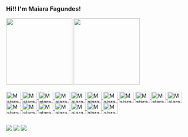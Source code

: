### Hi!! I'm Maiara Fagundes!

<div>
  <a href="https://github.com/maiarafag">
  <img height="180em" src="https://github-readme-stats.vercel.app/api?username=maiarafag&show_icons=true&theme=midnight-purple&include_all_commits=true&count_private=true"/>
  <img height="180em" src="https://github-readme-stats.vercel.app/api/top-langs/?username=maiarafag&layout=compact&langs_count=7&theme=radical"/>
    
</div>
  
  <div style="display: inline_block"><br>
  <img align="center" alt="Maiara-C" height="30" width="40" src="https://cdn.jsdelivr.net/gh/devicons/devicon/icons/c/c-original.svg">
  <img align="center" alt="Maiara-C++" height="30" width="40" src="https://cdn.jsdelivr.net/gh/devicons/devicon/icons/cplusplus/cplusplus-original.svg">
  <img align="center" alt="Maiara-C#" height="30" width="40" src="https://cdn.jsdelivr.net/gh/devicons/devicon/icons/csharp/csharp-original.svg">
  <img align="center" alt="Maiara-HTML" height="30" width="40" src="https://cdn.jsdelivr.net/gh/devicons/devicon/icons/html5/html5-original.svg">
  <img align="center" alt="Maiara-CSS" height="30" width="40" src="https://cdn.jsdelivr.net/gh/devicons/devicon/icons/css3/css3-original.svg">
  <img align="center" alt="Maiara-React" height="30" width="40" src="https://cdn.jsdelivr.net/gh/devicons/devicon/icons/react/react-original.svg">
  <img align="center" alt="Maiara-Javascript" height="30" width="40" src="https://cdn.jsdelivr.net/gh/devicons/devicon/icons/javascript/javascript-plain.svg">
  <img align="center" alt="Maiara-Typescript" height="30" width="40" src="https://cdn.jsdelivr.net/gh/devicons/devicon/icons/typescript/typescript-plain.svg" >
  <img align="center" alt="Maiara-Tailwindcss" height="30" width="40" src="https://cdn.jsdelivr.net/gh/devicons/devicon/icons/tailwindcss/tailwindcss-plain.svg" >
  <img align="center" alt="Maiara-Node.js" height="30" width="40" src="https://cdn.jsdelivr.net/gh/devicons/devicon/icons/nodejs/nodejs-original.svg">  
  <img align="center" alt="Maiara-Azure" height="30" width="40" src="https://cdn.jsdelivr.net/gh/devicons/devicon/icons/azure/azure-original.svg">  
  <img align="center" alt="Maiara-.NET Core" height="30" width="40" src="https://cdn.jsdelivr.net/gh/devicons/devicon/icons/dotnetcore/dotnetcore-original.svg"> 
  <img align="center" alt="Maiara-Selenium" height="30" width="40" src="https://cdn.jsdelivr.net/gh/devicons/devicon/icons/selenium/selenium-original.svg">
  <img align="center" alt="Maiara-Arduino" height="30" width="40" src="https://cdn.jsdelivr.net/gh/devicons/devicon/icons/arduino/arduino-original.svg">
  <img align="center" alt="Maiara-Java" height="30" width="40" src="https://cdn.jsdelivr.net/gh/devicons/devicon/icons/java/java-original.svg">
  <img align="center" alt="Maiara-Spring" height="30" width="40" src="https://cdn.jsdelivr.net/gh/devicons/devicon/icons/spring/spring-original.svg">
  <img align="center" alt="Maiara-MYSQL" height="30" width="40" src="https://cdn.jsdelivr.net/gh/devicons/devicon/icons/mysql/mysql-original.svg">
  <img align="center" alt="Maiara-SQL Server" height="30" width="40" src="https://cdn.jsdelivr.net/gh/devicons/devicon/icons/microsoftsqlserver/microsoftsqlserver-plain.svg">
    
</div>
  
  ##
  
  <div> 
  
 <a href="https://discord.gg/hG5YfSMPRm" target="_blank"><img src="https://img.shields.io/badge/Discord-7289DA?style=for-the-badge&logo=discord&logoColor=white" target="_blank"></a> 
  <a href = "mailto:contatomaiarafagundesengenheira@gmail.com"><img src="https://img.shields.io/badge/-Gmail-%23333?style=for-the-badge&logo=gmail&logoColor=white" target="_blank"></a>
  <a href="https://www.linkedin.com/in/maiara-fagundes" target="_blank"><img src="https://img.shields.io/badge/-LinkedIn-%230077B5?style=for-the-badge&logo=linkedin&logoColor=white" target="_blank"></a> 
 
</div>
